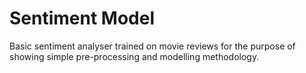 # Sentiment Model
Basic sentiment analyser trained on movie reviews for the purpose of showing simple pre-processing and modelling methodology.
